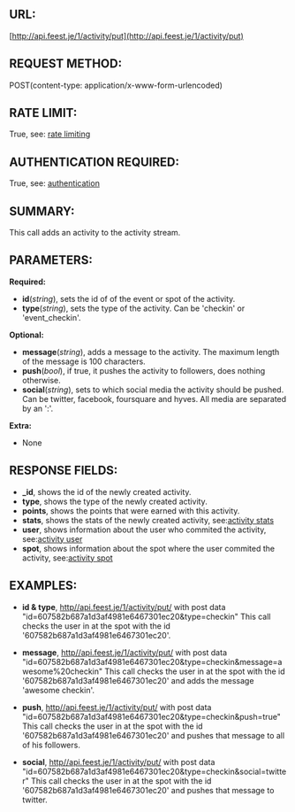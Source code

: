 URL:
----
[http://api.feest.je/1/activity/put](http://api.feest.je/1/activity/put)

REQUEST METHOD:
---------------
POST(content-type: application/x-www-form-urlencoded)


RATE LIMIT:
-----------
True, see: [rate limiting](<link naar ratelimitpagina>)

AUTHENTICATION REQUIRED:
------------------------
True, see: [authentication](<link naar authenticationpagina>)

SUMMARY:
--------
This call adds an activity to the activity stream.

PARAMETERS:
-----------

**Required:**

 - **id**(*string*), sets the id of of the event or spot of the activity.
 - **type**(*string*), sets the type of the activity. Can be 'checkin' or 'event_checkin'.

**Optional:**

 - **message**(*string*), adds a message to the activity. The maximum length of the message is 100 characters.
 - **push**(*bool*), if true, it pushes the activity to followers, does nothing otherwise.
 - **social**(*string*), sets to which social media the activity should be pushed. Can be twitter, facebook, foursquare and hyves. All media are separated by an ':'.
 
 
**Extra:**

 - None

RESPONSE FIELDS:
----------------
 - **_id**, shows the id of the newly created activity.
 - **type**, shows the type of the newly created activity.
 - **points**, shows the points that were earned with this activity.
 - **stats**, shows the stats of the newly created activity, see:[activity stats](<link naar stats pagina>)
 - **user**, shows information about the user who commited the activity, see:[activity user](<link naar user pagina>)
 - **spot**, shows information about the spot where the user commited the activity, see:[activity spot](<link naar spot pagina>)
 

EXAMPLES:
---------
 
 - **id & type**, [http//api.feest.je/1/activity/put/](http//api.feest.je/1/activity/put/) with post data "id=607582b687a1d3af4981e6467301ec20&type=checkin"
 This call checks the user in at the spot with the id '607582b687a1d3af4981e6467301ec20'.
 
 - **message**, [http//api.feest.je/1/activity/put/](http//api.feest.je/1/activity/put/) with post data "id=607582b687a1d3af4981e6467301ec20&type=checkin&message=awesome%20checkin"
 This call checks the user in at the spot with the id '607582b687a1d3af4981e6467301ec20' and adds the message 'awesome checkin'.
 
 - **push**, [http//api.feest.je/1/activity/put/](http//api.feest.je/1/activity/put/) with post data "id=607582b687a1d3af4981e6467301ec20&type=checkin&push=true"
 This call checks the user in at the spot with the id '607582b687a1d3af4981e6467301ec20' and pushes that message to all of his followers.
 
 - **social**, [http//api.feest.je/1/activity/put/](http//api.feest.je/1/activity/put/) with post data "id=607582b687a1d3af4981e6467301ec20&type=checkin&social=twitter"
 This call checks the user in at the spot with the id '607582b687a1d3af4981e6467301ec20' and pushes that message to twitter.